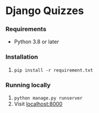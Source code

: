 # Django Quizzes

### Requirements
* Python 3.8 or later

### Installation
1. `pip install -r requirement.txt`

### Running locally
1. `python manage.py runserver`
2. Visit [localhost:8000](http://127.0.0.1:8000/)

